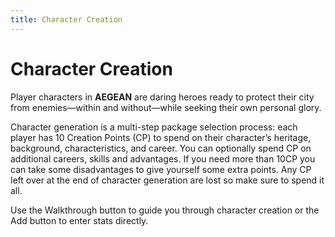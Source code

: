 ```yaml
---
title: Character Creation
---
```


# Character Creation

Player characters in **AEGEAN** are daring heroes ready to protect their city from enemies—within and without—while seeking their own personal glory.

Character generation is a multi-step package selection process: each player has 10 Creation Points (CP) to spend on their character’s heritage, background, characteristics, and career. You can optionally spend CP on additional careers, skills and advantages. If you need more than 10CP you can take some disadvantages to give yourself some extra points. Any CP left over at the end of character generation are lost so make sure to spend it all.

Use the Walkthrough button to guide you through character creation or the Add button to enter stats directly.
